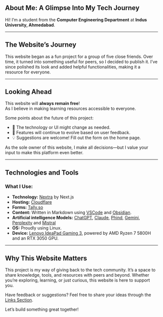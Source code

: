 ## About Me: A Glimpse Into My Tech Journey

Hi! I’m a student from the **Computer Engineering Department** at **Indus University, Ahmedabad**.

---

## The Website’s Journey

This website began as a fun project for a group of five close friends. Over time, it turned into something useful for peers, so I decided to publish it. I’ve since polished its look and added helpful functionalities, making it a resource for everyone.

---

## Looking Ahead

This website will **always remain free**!  
As I believe in making learning resources accessible to everyone.

Some points about the future of this project:

- 🚀 The technology or UI might change as needed.
- 🎨 Features will continue to evolve based on user feedback.
- 💡 Suggestions are welcome! Fill out the form on the home page.

As the sole owner of this website, I make all decisions—but I value your input to make this platform even better.

---

## Technologies and Tools

### What I Use:

- **Technology:** [Nextra](https://nextra.site) by Next.js
- **Hosting:** [Cloudflare](https://cloudflare.com)
- **Forms:** [Tally.so](https://tally.so)
- **Content:** Written in Markdown using [VSCode](https://code.visualstudio.com/) and [Obsidian](https://obsidian.md).
- **Artificial intelligence Models:** [ChatGPT](https://chatgpt.com), [Claude](https://claude.ai), [Phind](https://phind.com), [Gemini](https://gemini.google.com), [Perplexity](https://perplexity.ai) and [Mistral](https://mistral.ai)
- **OS:** Proudly using Linux.
- **Device:** [Lenovo IdeaPad Gaming 3](<https://www.lenovo.com/us/en/p/laptops/ideapad/ideapad-gaming-laptops/gaming-3-gen-6-(15-amd)/wmd00000479>), powered by AMD Ryzen 7 5800H and an RTX 3050 GPU.

---

## Why This Website Matters

This project is my way of giving back to the tech community. It’s a space to share knowledge, tools, and resources with peers and beyond. Whether you’re exploring, learning, or just curious, this website is here to support you.

Have feedback or suggestions? Feel free to share your ideas through the [Links Section](../links).

Let’s build something great together!